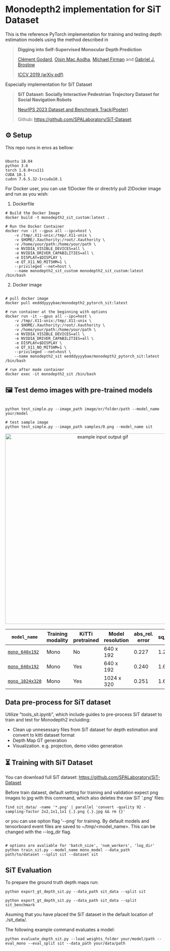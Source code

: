# Monodepth2 implementation for SiT Dataset

This is the reference PyTorch implementation for training and testing depth estimation models using the method described in

> **Digging into Self-Supervised Monocular Depth Prediction**
>
> [Clément Godard](http://www0.cs.ucl.ac.uk/staff/C.Godard/), [Oisin Mac Aodha](http://vision.caltech.edu/~macaodha/), [Michael Firman](http://www.michaelfirman.co.uk) and [Gabriel J. Brostow](http://www0.cs.ucl.ac.uk/staff/g.brostow/)
>
> [ICCV 2019 (arXiv pdf)](https://arxiv.org/abs/1806.01260)
>

Especially implementation for SiT Dataset
> **SiT Dataset: Socially Interactive Pedestrian Trajectory Dataset for Social Navigation Robots**
>
> [NeurIPS 2023 Dataset and Benchmark Track(Poster)]([https://github.com/SPALaboratory/SiT-Dataset](https://neurips.cc/virtual/2023/poster/73508))
> 
> Github: https://github.com/SPALaboratory/SiT-Dataset
>


## ⚙️ Setup

This repo runs in envs as bellow:
```shell

Ubuntu 18.04
python 3.6
torch 1.8.0+cu111
CUDA 10.1
cudnn 7.6.5.32-1+cuda10.1

```

For Docker user, you can use 1)Docker file or directrly pull 2)Docker image and run as you wish:

1) Dockerfile
```
# Build the Docker Image
docker build -t monodepth2_sit_custom:latest .

# Run the Docker Container
docker run -it --gpus all --ipc=host \
    -v /tmp/.X11-unix:/tmp/.X11-unix \
    -v $HOME/.Xauthority:/root/.Xauthority \
    -v /home/your/path:/home/your/path \
    -e NVIDIA_VISIBLE_DEVICES=all \
    -e NVIDIA_DRIVER_CAPABILITIES=all \
    -e DISPLAY=$DISPLAY \
    -e QT_X11_NO_MITSHM=1 \
    --privileged --net=host \
    --name monodepth2_sit_custom monodepth2_sit_custom:latest /bin/bash

```



2) Docker image
```shell

# pull docker image
docker pull eedddyyyybae/monodepth2_pytorch_sit:latest

# run container at the beginning with options
docker run -it --gpus all --ipc=host \
    -v /tmp/.X11-unix:/tmp/.X11-unix \
    -v $HOME/.Xauthority:/root/.Xauthority \
    -v /home/your/path:/home/your/path \
    -e NVIDIA_VISIBLE_DEVICES=all \
    -e NVIDIA_DRIVER_CAPABILITIES=all \
    -e DISPLAY=$DISPLAY \
    -e QT_X11_NO_MITSHM=1 \
    --privileged --net=host \
    --name monodepth2_sit eedddyyyybae/monodepth2_pytorch_sit:latest /bin/bash

# run after made container
docker exec -it monodepth2_sit /bin/bash

```




## 🖼️ Test demo images with pre-trained models




```shell

python test_simple.py --image_path image/or/folder/path --model_name your/model

# test sample image
python test_simple.py --image_path samples/0.png --model_name sit

```

<p align="center">
  <img src="demo.gif" alt="example input output gif" width="600" />
</p>





| `model_name`          | Training modality | KiTTi pretrained | Model resolution  | abs_rel. error |  sq_rel  | rmse | rmse_log |       a1 |       a2 |       a3 | 
|-----------------------|-------------------|------------------|-------------------|----------------|----------|------|----------|----------|----------|----------|
| [`mono_640x192`](https://drive.google.com/file/d/16xXSrC4ks-Nfr5iVwleELw-Au1wqqwou/view?usp=drive_link)          | Mono              | No | 640 x 192 | 0.227                 |  1.240  |   5.092  |   0.336  |   0.638  |   0.855  |   0.931  |
| [`mono_640x192`](https://drive.google.com/file/d/1Lkq1Wcd-lsV_fZyirdQrkWB469J_mclL/view?usp=drive_link)   | Mono     | Yes | 640 x 192   | 0.240  |   1.633  |   5.092  |   0.350  |    0.634  |   0.856  |  0.933  |
| [`mono_1024x320`](https://drive.google.com/file/d/1gELAaImRAgD0k2f8gck2N05NbFEDMiXr/view?usp=drive_link) | Mono     | Yes | 1024 x 320 | 0.251  |   1.619  |   5.110  |   0.362  |   0.626  |   0.848  |   0.924  |


## Data pre-process for SiT dataset

Utilize "tools_sit.ipynb", which include guides to pre-process SiT dataset to train and test for Monodepth2 incluiding:
- Clean up unnesessary files from SiT dataset for depth estimation and convert to kitti dataset format
- Depth Map GT generation
- Visualization. e.g. projection, demo video generation


## ⏳ Training with SiT Dataset
You can download full SiT dataset: 
https://github.com/SPALaboratory/SiT-Dataset

Before train dataest, default setting for training and validation expect png images to jpg with this command, which also deletes the raw SiT '.png' files:
```
find sit_data/ -name '*.png' | parallel 'convert -quality 92 -sampling-factor 2x2,1x1,1x1 {.}.png {.}.jpg && rm {}'
```

or you can use option flag '--png' for training.
By default models and tensorboard event files are saved to ~/tmp/<model_name>. This can be changed with the --log_dir flag.
```

# options are avaliable for 'batch_size', 'num_workers', 'log_dir'
python train_sit.py --model_name mono_model --data_path path/to/dataset --split sit --dataset sit

```

## SiT Evaluation
To prepare the ground truth depth maps run:
```
python export_gt_depth_sit.py --data_path sit_data --split sit

python export_gt_depth_sit.py --data_path sit_data --split sit_benchmark

```
Asuming that you have placed the SiT dataset in the default location of ./sit_data/.

The following example command evaluates a model:

```
python evaluate_depth_sit.py --load_weights_folder your/model/path --eval_mono --eval_split sit --data_path your/data/path
```


